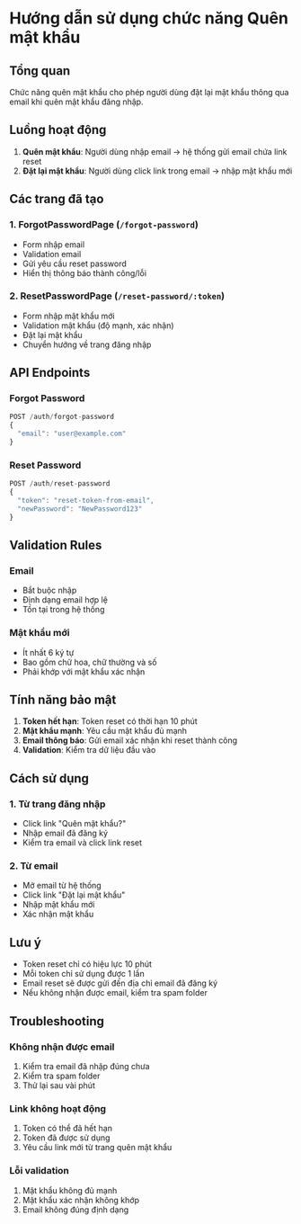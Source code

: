 # Hướng dẫn sử dụng chức năng Quên mật khẩu

## Tổng quan

Chức năng quên mật khẩu cho phép người dùng đặt lại mật khẩu thông qua email khi quên mật khẩu đăng nhập.

## Luồng hoạt động

1. **Quên mật khẩu**: Người dùng nhập email → hệ thống gửi email chứa link reset
2. **Đặt lại mật khẩu**: Người dùng click link trong email → nhập mật khẩu mới

## Các trang đã tạo

### 1. ForgotPasswordPage (`/forgot-password`)
- Form nhập email
- Validation email
- Gửi yêu cầu reset password
- Hiển thị thông báo thành công/lỗi

### 2. ResetPasswordPage (`/reset-password/:token`)
- Form nhập mật khẩu mới
- Validation mật khẩu (độ mạnh, xác nhận)
- Đặt lại mật khẩu
- Chuyển hướng về trang đăng nhập

## API Endpoints

### Forgot Password
```javascript
POST /auth/forgot-password
{
  "email": "user@example.com"
}
```

### Reset Password
```javascript
POST /auth/reset-password
{
  "token": "reset-token-from-email",
  "newPassword": "NewPassword123"
}
```

## Validation Rules

### Email
- Bắt buộc nhập
- Định dạng email hợp lệ
- Tồn tại trong hệ thống

### Mật khẩu mới
- Ít nhất 6 ký tự
- Bao gồm chữ hoa, chữ thường và số
- Phải khớp với mật khẩu xác nhận

## Tính năng bảo mật

1. **Token hết hạn**: Token reset có thời hạn 10 phút
2. **Mật khẩu mạnh**: Yêu cầu mật khẩu đủ mạnh
3. **Email thông báo**: Gửi email xác nhận khi reset thành công
4. **Validation**: Kiểm tra dữ liệu đầu vào

## Cách sử dụng

### 1. Từ trang đăng nhập
- Click link "Quên mật khẩu?"
- Nhập email đã đăng ký
- Kiểm tra email và click link reset

### 2. Từ email
- Mở email từ hệ thống
- Click link "Đặt lại mật khẩu"
- Nhập mật khẩu mới
- Xác nhận mật khẩu

## Lưu ý

- Token reset chỉ có hiệu lực 10 phút
- Mỗi token chỉ sử dụng được 1 lần
- Email reset sẽ được gửi đến địa chỉ email đã đăng ký
- Nếu không nhận được email, kiểm tra spam folder

## Troubleshooting

### Không nhận được email
1. Kiểm tra email đã nhập đúng chưa
2. Kiểm tra spam folder
3. Thử lại sau vài phút

### Link không hoạt động
1. Token có thể đã hết hạn
2. Token đã được sử dụng
3. Yêu cầu link mới từ trang quên mật khẩu

### Lỗi validation
1. Mật khẩu không đủ mạnh
2. Mật khẩu xác nhận không khớp
3. Email không đúng định dạng 